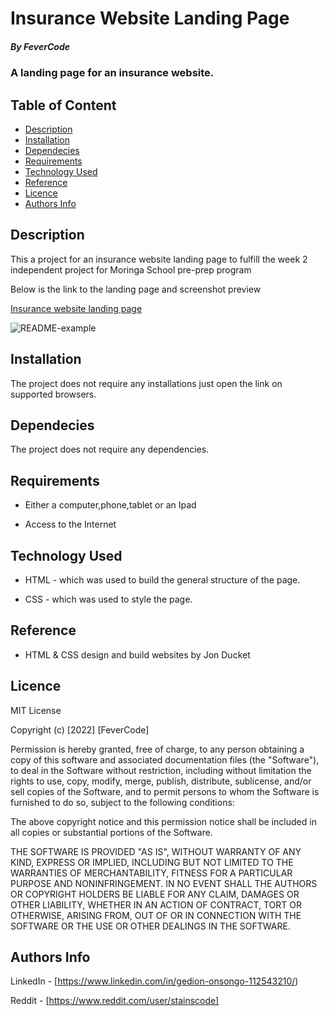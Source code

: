 # Insurance Website Landing Page

##### By FeverCode 
### A landing page for an insurance website.

## Table of Content

+ [Description](#description)
+ [Installation](Installation)
+ [Dependecies](#Dependecies)
+ [Requirements](Requirements)
+ [Technology Used](#technology-used)
+ [Reference](#reference)
+ [Licence](#licence)
+ [Authors Info](author-Info)

## Description
<p>This a project for an insurance website landing page to fulfill the week 2 independent project for Moringa School pre-prep program</p>

<P>Below is the link to the landing page and screenshot preview</P>

[Insurance website landing page](https://fevercode.github.io/landing-page-insurance-website/)

![README-example](https://github.com/FeverCode/landing-page-insurance-website/blob/main/Desktop.png)

## Installation

The project does not require any installations just open the link on supported browsers.

## Dependecies

The project does not require any dependencies.

## Requirements

* Either a computer,phone,tablet or an Ipad

* Access to the Internet

## Technology Used
* HTML - which was used to build the general structure of the page.

* CSS - which was used to style the page.

## Reference
* HTML & CSS design and build websites by Jon Ducket

## Licence

MIT License

Copyright (c) [2022] [FeverCode]

Permission is hereby granted, free of charge, to any person obtaining a copy
of this software and associated documentation files (the "Software"), to deal
in the Software without restriction, including without limitation the rights
to use, copy, modify, merge, publish, distribute, sublicense, and/or sell
copies of the Software, and to permit persons to whom the Software is
furnished to do so, subject to the following conditions:

The above copyright notice and this permission notice shall be included in all
copies or substantial portions of the Software.

THE SOFTWARE IS PROVIDED "AS IS", WITHOUT WARRANTY OF ANY KIND, EXPRESS OR
IMPLIED, INCLUDING BUT NOT LIMITED TO THE WARRANTIES OF MERCHANTABILITY,
FITNESS FOR A PARTICULAR PURPOSE AND NONINFRINGEMENT. IN NO EVENT SHALL THE
AUTHORS OR COPYRIGHT HOLDERS BE LIABLE FOR ANY CLAIM, DAMAGES OR OTHER
LIABILITY, WHETHER IN AN ACTION OF CONTRACT, TORT OR OTHERWISE, ARISING FROM,
OUT OF OR IN CONNECTION WITH THE SOFTWARE OR THE USE OR OTHER DEALINGS IN THE
SOFTWARE.


## Authors Info

LinkedIn - [https://www.linkedin.com/in/gedion-onsongo-112543210/)

Reddit - [https://www.reddit.com/user/stainscode]




